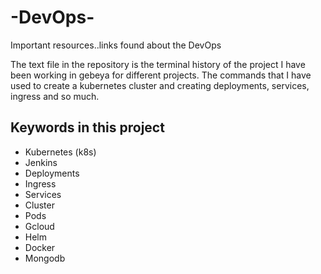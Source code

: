 # -DevOps-
Important resources..links found about the DevOps

The text file in the repository is the terminal history of the project I have been working in gebeya for different projects. The commands that I have used to create a kubernetes cluster and creating deployments, services, ingress and so much. 

## Keywords in this project
  - Kubernetes (k8s)
  - Jenkins
  - Deployments
  - Ingress
  - Services
  - Cluster
  - Pods
  - Gcloud
  - Helm
  - Docker
  - Mongodb
